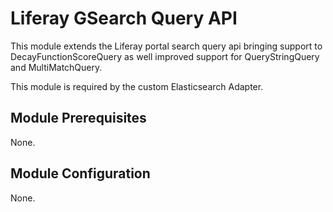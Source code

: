 # Liferay GSearch Query API

This module extends the Liferay portal search query api bringing support to DecayFunctionScoreQuery as well improved support for QueryStringQuery and MultiMatchQuery.

This module is required by the custom Elasticsearch Adapter.

## Module Prerequisites

None.

## Module Configuration

None.